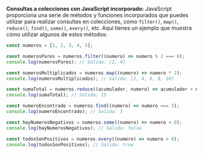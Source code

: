 **Consultas a colecciones con JavaScript incorporado:**
JavaScript proporciona una serie de métodos y funciones incorporados que puedes utilizar para realizar consultas en colecciones, como `filter()`, `map()`, `reduce()`, `find()`, `some()`, `every()`, etc. Aquí tienes un ejemplo que muestra cómo utilizar algunos de estos métodos:

```typescript
const numeros = [1, 2, 3, 4, 5];

const numerosPares = numeros.filter((numero) => numero % 2 === 0);
console.log(numerosPares); // Salida: [2, 4]

const numerosMultiplicados = numeros.map((numero) => numero * 2);
console.log(numerosMultiplicados); // Salida: [2, 4, 6, 8, 10]

const sumaTotal = numeros.reduce((acumulador, numero) => acumulador + numero, 0);
console.log(sumaTotal); // Salida: 15

const numeroEncontrado = numeros.find((numero) => numero === 3);
console.log(numeroEncontrado); // Salida: 3

const hayNumerosNegativos = numeros.some((numero) => numero < 0);
console.log(hayNumerosNegativos); // Salida: false

const todosSonPositivos = numeros.every((numero) => numero > 0);
console.log(todosSonPositivos); // Salida: true
```